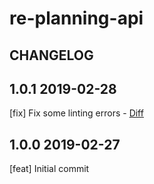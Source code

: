 # re-planning-api

## CHANGELOG

## 1.0.1 2019-02-28

[fix] Fix some linting errors - [Diff](https://github.com/matteogll/holiday-planner-fe/compare/v1.0.0...v1.0.1)

## 1.0.0 2019-02-27

[feat] Initial commit
